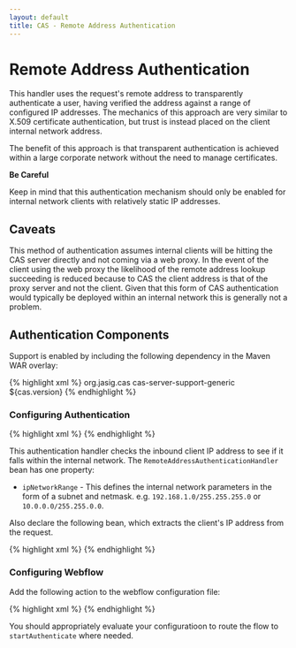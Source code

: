 ```yaml
---
layout: default
title: CAS - Remote Address Authentication
---
```


# Remote Address Authentication
This handler uses the request's remote address to transparently authenticate a user, having verified the address against a range of configured IP addresses. The mechanics of this approach are very similar to X.509 certificate authentication, but trust is instead placed on the client internal network address.

The benefit of this approach is that transparent authentication is achieved within a large corporate network without the need to manage certificates. 

<div class="alert alert-danger"><strong>Be Careful</strong><p>Keep in mind that this authentication mechanism should only be enabled for internal network clients with relatively static IP addresses.</p></div>


## Caveats

This method of authentication assumes internal clients will be hitting the CAS server directly and not coming via a web proxy. In the event of the client using the web proxy the likelihood of the remote address lookup succeeding is reduced because to CAS the client address is that of the proxy server and not the client. Given that this form of CAS authentication would typically be deployed within an internal network this is generally not a problem.


## Authentication Components
Support is enabled by including the following dependency in the Maven WAR overlay:

{% highlight xml %}
<dependency>
  <groupId>org.jasig.cas</groupId>
  <artifactId>cas-server-support-generic</artifactId>
  <version>${cas.version}</version>
</dependency>
{% endhighlight %}

### Configuring Authentication
{% highlight xml %}
<bean class="org.jasig.cas.adaptors.generic.remote.RemoteAddressAuthenticationHandler">
    <property name="ipNetworkRange" value="{network_range_goes_here}"/>
</bean>
{% endhighlight %}

This authentication handler checks the inbound client IP address to see if it falls within the internal network. The `RemoteAddressAuthenticationHandler` bean has one property:

- `ipNetworkRange` - This defines the internal network parameters in the form of a subnet and netmask. e.g. `192.168.1.0/255.255.255.0` or `10.0.0.0/255.255.0.0`.

Also declare the following bean, which extracts the client's IP address from the request.

{% highlight xml %}
<bean id="remoteAddressCheck" class="org.jasig.cas.adaptors.generic.remote.RemoteAddressNonInteractiveCredentialsAction">
    <property name="centralAuthenticationService" ref="centralAuthenticationService"/>
</bean>
{% endhighlight %}

### Configuring Webflow

Add the following action to the webflow configuration file:

{% highlight xml %}
<action-state id="startAuthenticate">
   <evaluate expression="x509Check" />
   <transition on="success" to="sendTicketGrantingTicket" />
   <transition on="error" to="viewLoginForm" />
</action-state>
{% endhighlight %}

You should appropriately evaluate your configuratioon to route the flow to `startAuthenticate` where needed.
